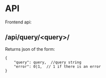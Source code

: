 API
===
Frontend api:

/api/query/&lt;query&gt;/
-------------------------
Returns json of the form:
```
{
    "query": query,  //query string
    "error": 0|1,  // 1 if there is an error
}
```
